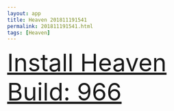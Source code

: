 ```yaml
---
layout: app
title: Heaven 201811191541
permalink: 201811191541.html
tags: [Heaven]
---
```

<div class="pure-g">
    <div class="pure-u-1-1" style="font-size: 4em">
        <a class="pure-button-primary" href="itms-services://?action=download-manifest&url=https%3A%2F%2Flitsungyisigono.github.io%2FTestScript%2Fmanifests%2F201811191541.plist"><i class="fa fa-download" aria-hidden="true"></i>Install Heaven Build: 966</a>
    </div>
</div>